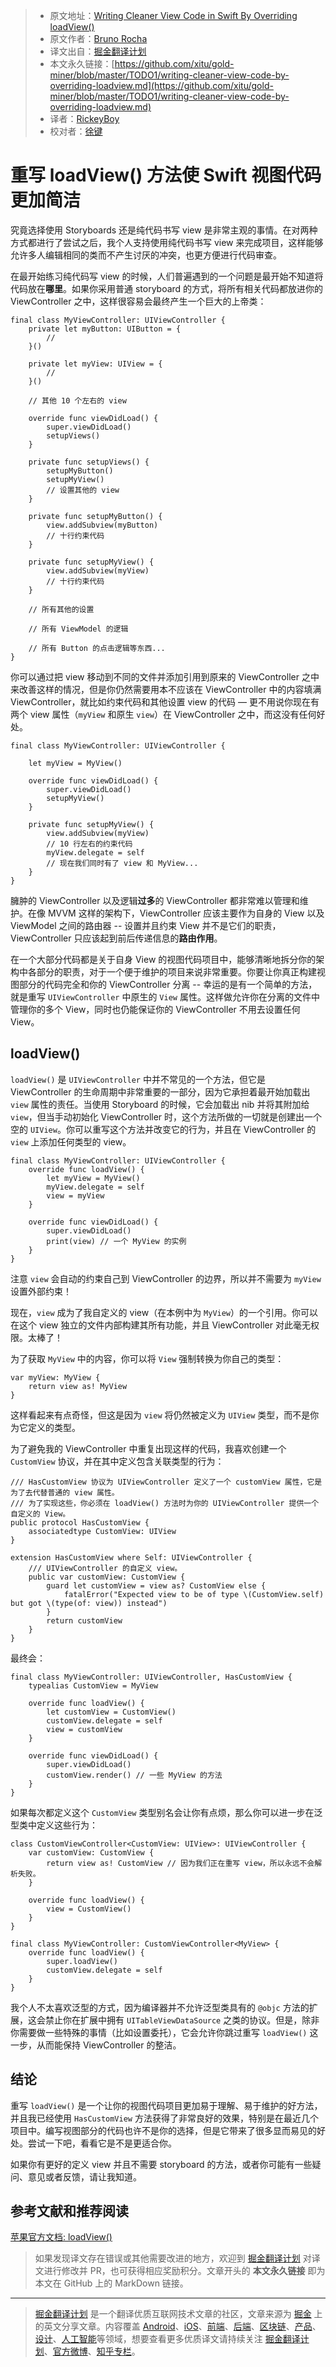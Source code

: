 > * 原文地址：[Writing Cleaner View Code in Swift By Overriding loadView()](https://swiftrocks.com/writing-cleaner-view-code-by-overriding-loadview.html)
> * 原文作者：[Bruno Rocha](https://bit.ly/2IY5F4Y)
> * 译文出自：[掘金翻译计划](https://github.com/xitu/gold-miner)
> * 本文永久链接：[https://github.com/xitu/gold-miner/blob/master/TODO1/writing-cleaner-view-code-by-overriding-loadview.md](https://github.com/xitu/gold-miner/blob/master/TODO1/writing-cleaner-view-code-by-overriding-loadview.md)
> * 译者：[RickeyBoy](https://github.com/RickeyBoy)
> * 校对者：[徐键](https://github.com/foxxnuaa)

# 重写 loadView() 方法使 Swift 视图代码更加简洁

究竟选择使用 Storyboards 还是纯代码书写 view 是非常主观的事情。在对两种方式都进行了尝试之后，我个人支持使用纯代码书写 view 来完成项目，这样能够允许多人编辑相同的类而不产生讨厌的冲突，也更方便进行代码审查。

在最开始练习纯代码写 view 的时候，人们普遍遇到的一个问题是最开始不知道将代码放在**哪里**。如果你采用普通 storyboard 的方式，将所有相关代码都放进你的 ViewController 之中，这样很容易会最终产生一个巨大的上帝类：

```
final class MyViewController: UIViewController {
    private let myButton: UIButton = {
    	//
    }()
  
  	private let myView: UIView = {
    	//
    }()
  
  	// 其他 10 个左右的 view
  
  	override func viewDidLoad() {
        super.viewDidLoad()
      	setupViews()
    }
  
  	private func setupViews() {
    	setupMyButton()
      	setupMyView()
      	// 设置其他的 view
    }
  
  	private func setupMyButton() {
  	    view.addSubview(myButton)
    	// 十行约束代码
    }
  
    private func setupMyView() {
  	    view.addSubview(myView)
    	// 十行约束代码
    }
  
  	// 所有其他的设置
  
  	// 所有 ViewModel 的逻辑
  
  	// 所有 Button 的点击逻辑等东西...
}
```

你可以通过把 view 移动到不同的文件并添加引用到原来的 ViewController 之中来改善这样的情况，但是你仍然需要用本不应该在 ViewController 中的内容填满 ViewController，就比如约束代码和其他设置 view 的代码 — 更不用说你现在有两个 view 属性（`myView` 和原生 `view`）在 ViewController 之中，而这没有任何好处。

```
final class MyViewController: UIViewController {
    
	let myView = MyView()
  
  	override func viewDidLoad() {
        super.viewDidLoad()
      	setupMyView()
    }
  
  	private func setupMyView() {
  	    view.addSubview(myView)
    	// 10 行左右的约束代码
    	myView.delegate = self
    	// 现在我们同时有了 view 和 MyView...
    }
}
```

臃肿的 ViewController 以及逻辑**过多**的 ViewController 都非常难以管理和维护。在像 MVVM 这样的架构下，ViewController 应该主要作为自身的 View 以及 ViewModel 之间的路由器 -- 设置并且约束 View 并不是它们的职责，ViewController 只应该起到前后传递信息的**路由作用**。

在一个大部分代码都是关于自身 View 的视图代码项目中，能够清晰地拆分你的架构中各部分的职责，对于一个便于维护的项目来说非常重要。你要让你真正构建视图部分的代码完全和你的 ViewController 分离 -- 幸运的是有一个简单的方法，就是重写 `UIViewController` 中原生的 `View` 属性。这样做允许你在分离的文件中管理你的多个 View，同时也仍能保证你的 ViewController 不用去设置任何 View。

## loadView()

`loadView()` 是 `UIViewController` 中并不常见的一个方法，但它是 ViewController 的生命周期中非常重要的一部分，因为它承担着最开始加载出 `view` 属性的责任。当使用 Storyboard 的时候，它会加载出 nib 并将其附加给 `view`，但当手动初始化 ViewController 时，这个方法所做的一切就是创建出一个空的 `UIView`。你可以重写这个方法并改变它的行为，并且在 ViewController 的 `view` 上添加任何类型的 view。

```
final class MyViewController: UIViewController {
	override func loadView() {
	    let myView = MyView()
	    myView.delegate = self
        view = myView
    }

    override func viewDidLoad() {
        super.viewDidLoad()
		print(view) // 一个 MyView 的实例
	}
}
```

注意 `view` 会自动的约束自己到 ViewController 的边界，所以并不需要为 `myView` 设置外部约束！

现在，`view` 成为了我自定义的 view（在本例中为 `MyView`）的一个引用。你可以在这个 view 独立的文件内部构建其所有功能，并且 ViewController 对此毫无权限。太棒了！

为了获取 `MyView` 中的内容，你可以将 `View` 强制转换为你自己的类型：

```
var myView: MyView {
    return view as! MyView
}
```

这样看起来有点奇怪，但这是因为 `view` 将仍然被定义为 `UIView` 类型，而不是你为它定义的类型。

为了避免我的 ViewController 中重复出现这样的代码，我喜欢创建一个 `CustomView` 协议，并在其中定义包含关联类型的行为：

```
/// HasCustomView 协议为 UIViewController 定义了一个 customView 属性，它是为了去代替普通的 view 属性。
/// 为了实现这些，你必须在 loadView() 方法时为你的 UIViewController 提供一个自定义的 View。
public protocol HasCustomView {
    associatedtype CustomView: UIView
}

extension HasCustomView where Self: UIViewController {
    /// UIViewController 的自定义 view。
    public var customView: CustomView {
        guard let customView = view as? CustomView else {
            fatalError("Expected view to be of type \(CustomView.self) but got \(type(of: view)) instead")
        }
        return customView
    }
}
```

最终会：

```
final class MyViewController: UIViewController, HasCustomView {
	typealias CustomView = MyView

	override func loadView() {
	    let customView = CustomView()
	    customView.delegate = self
        view = customView
    }

    override func viewDidLoad() {
    	super.viewDidLoad()
    	customView.render() // 一些 MyView 的方法
	}
}
```

如果每次都定义这个 `CustomView` 类型别名会让你有点烦，那么你可以进一步在泛型类中定义这些行为：

```
class CustomViewController<CustomView: UIView>: UIViewController {
    var customView: CustomView {
        return view as! CustomView // 因为我们正在重写 view，所以永远不会解析失败。
    }

    override func loadView() {
        view = CustomView()
    }
}

final class MyViewController: CustomViewController<MyView> {
	override func loadView() {
		super.loadView()
	    customView.delegate = self
    }
}
```

我个人不太喜欢泛型的方式，因为编译器并不允许泛型类具有的 `@objc` 方法的扩展，这会禁止你在扩展中拥有 `UITableViewDataSource` 之类的协议。但是，除非你需要做一些特殊的事情（比如设置委托），它会允许你跳过重写 `loadView()` 这一步，从而能保持 ViewController 的整洁。

## 结论

重写 `loadView()` 是一个让你的视图代码项目更加易于理解、易于维护的好方法，并且我已经使用 `HasCustomView` 方法获得了非常良好的效果，特别是在最近几个项目中。编写视图部分的代码也许不是你的选择，但是它带来了很多显而易见的好处。尝试一下吧，看看它是不是更适合你。

如果你有更好的定义 view 并且不需要 storyboard 的方法，或者你可能有一些疑问、意见或者反馈，请让我知道。

## 参考文献和推荐阅读

[苹果官方文档: loadView()](https://developer.apple.com/documentation/uikit/uiviewcontroller/1621454-loadview)

> 如果发现译文存在错误或其他需要改进的地方，欢迎到 [掘金翻译计划](https://github.com/xitu/gold-miner) 对译文进行修改并 PR，也可获得相应奖励积分。文章开头的 **本文永久链接** 即为本文在 GitHub 上的 MarkDown 链接。

---

> [掘金翻译计划](https://github.com/xitu/gold-miner) 是一个翻译优质互联网技术文章的社区，文章来源为 [掘金](https://juejin.im) 上的英文分享文章。内容覆盖 [Android](https://github.com/xitu/gold-miner#android)、[iOS](https://github.com/xitu/gold-miner#ios)、[前端](https://github.com/xitu/gold-miner#前端)、[后端](https://github.com/xitu/gold-miner#后端)、[区块链](https://github.com/xitu/gold-miner#区块链)、[产品](https://github.com/xitu/gold-miner#产品)、[设计](https://github.com/xitu/gold-miner#设计)、[人工智能](https://github.com/xitu/gold-miner#人工智能)等领域，想要查看更多优质译文请持续关注 [掘金翻译计划](https://github.com/xitu/gold-miner)、[官方微博](http://weibo.com/juejinfanyi)、[知乎专栏](https://zhuanlan.zhihu.com/juejinfanyi)。
